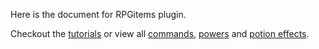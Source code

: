Here is the document for RPGitems plugin.

Checkout the [tutorials](https://github.com/NyaaCat/RPGitems-reloaded/wiki/Tutorials) or view all [commands](https://github.com/NyaaCat/RPGitems-reloaded/wiki/Commands), [powers](https://github.com/NyaaCat/RPGitems-reloaded/wiki/Powers) and [potion effects](https://github.com/NyaaCat/RPGitems-reloaded/wiki/Potion-Effects).
